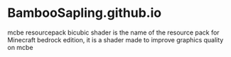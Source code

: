 # BambooSapling.github.io
mcbe resourcepack
bicubic shader is the name of the resource pack for Minecraft bedrock edition, it is a shader made to improve graphics quality on mcbe
